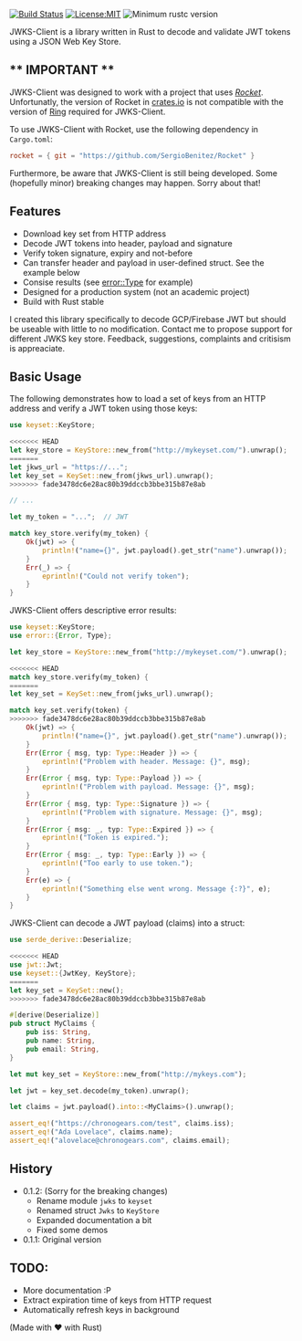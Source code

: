 [![Build Status](https://travis-ci.com/jfbilodeau/jwks-client.svg?branch=master)](https://travis-ci.com/jfbilodeau/jwks-client) [![License:MIT](https://img.shields.io/badge/License-MIT-yellow.svg)](https://opensource.org/licenses/MIT) ![Minimum rustc version](https://img.shields.io/badge/rustc-stable-success.svg)

JWKS-Client is a library written in Rust to decode and validate JWT tokens using a JSON Web Key Store.

** IMPORTANT **
---
JWKS-Client was designed to work with a project that uses *[Rocket](https://crates.io/crates/rocket)*. Unfortunatly, the version of Rocket in [crates.io](https://crates.io) is not compatible with the version of [Ring](https://crates.io/crates/ring) required for JWKS-Client.

To use JWKS-Client with Rocket, use the following dependency in `Cargo.toml`:

```toml
rocket = { git = "https://github.com/SergioBenitez/Rocket" }
``` 

Furthermore, be aware that JWKS-Client is still being developed. Some (hopefully minor) breaking changes may happen. Sorry about that!

Features
---
* Download key set from HTTP address
* Decode JWT tokens into header, payload and signature
* Verify token signature, expiry and not-before 
* Can transfer header and payload in user-defined struct. See the example below 
* Consise results (see [error::Type](https://docs.rs/shared_jwt/latest/shared_jwt/error/enum.Type.html) for example)
* Designed for a production system (not an academic project)
* Build with Rust stable

I created this library specifically to decode GCP/Firebase JWT but should be useable with little to no modification. Contact me to propose support for different JWKS key store. Feedback, suggestions, complaints and critisism is appreaciate.

Basic Usage
---

The following demonstrates how to load a set of keys from an HTTP address and verify a JWT token using those keys:

```rust
use keyset::KeyStore;

<<<<<<< HEAD
let key_store = KeyStore::new_from("http://mykeyset.com/").unwrap();
=======
let jkws_url = "https://...";
let key_set = KeySet::new_from(jkws_url).unwrap();
>>>>>>> fade3478dc6e28ac80b39ddccb3bbe315b87e8ab

// ...

let my_token = "...";  // JWT

match key_store.verify(my_token) {
    Ok(jwt) => {
        println!("name={}", jwt.payload().get_str("name").unwrap());
    }
    Err(_) => {
        eprintln!("Could not verify token");
    }
}
```

JWKS-Client offers descriptive error results:

```rust
use keyset::KeyStore;
use error::{Error, Type};

let key_store = KeyStore::new_from("http://mykeyset.com/").unwrap();

<<<<<<< HEAD
match key_store.verify(my_token) {
=======
let key_set = KeySet::new_from(jwks_url).unwrap();

match key_set.verify(token) {
>>>>>>> fade3478dc6e28ac80b39ddccb3bbe315b87e8ab
    Ok(jwt) => {
        println!("name={}", jwt.payload().get_str("name").unwrap());
    }
    Err(Error { msg, typ: Type::Header }) => {
        eprintln!("Problem with header. Message: {}", msg);
    }
    Err(Error { msg, typ: Type::Payload }) => {
        eprintln!("Problem with payload. Message: {}", msg);
    }
    Err(Error { msg, typ: Type::Signature }) => {
        eprintln!("Problem with signature. Message: {}", msg);
    }
    Err(Error { msg: _, typ: Type::Expired }) => {
        eprintln!("Token is expired.");
    }
    Err(Error { msg: _, typ: Type::Early }) => {
        eprintln!("Too early to use token.");
    }
    Err(e) => {
        eprintln!("Something else went wrong. Message {:?}", e);
    }
}
```

JWKS-Client can decode a JWT payload (claims) into a struct:

```rust
use serde_derive::Deserialize;

<<<<<<< HEAD
use jwt::Jwt;
use keyset::{JwtKey, KeyStore};
=======
let key_set = KeySet::new();
>>>>>>> fade3478dc6e28ac80b39ddccb3bbe315b87e8ab

#[derive(Deserialize)]
pub struct MyClaims {
    pub iss: String,
    pub name: String,
    pub email: String,
}

let mut key_set = KeyStore::new_from("http://mykeys.com");

let jwt = key_set.decode(my_token).unwrap();

let claims = jwt.payload().into::<MyClaims>().unwrap();

assert_eq!("https://chronogears.com/test", claims.iss);
assert_eq!("Ada Lovelace", claims.name);
assert_eq!("alovelace@chronogears.com", claims.email);
```

History
--- 
* 0.1.2: (Sorry for the breaking changes)
  * Rename module `jwks` to `keyset`
  * Renamed struct `Jwks` to `KeyStore`
  * Expanded documentation a bit
  * Fixed some demos
* 0.1.1: Original version

TODO:
---
* More documentation :P
* Extract expiration time of keys from HTTP request
* Automatically refresh keys in background

(Made with ❤️ with Rust)
